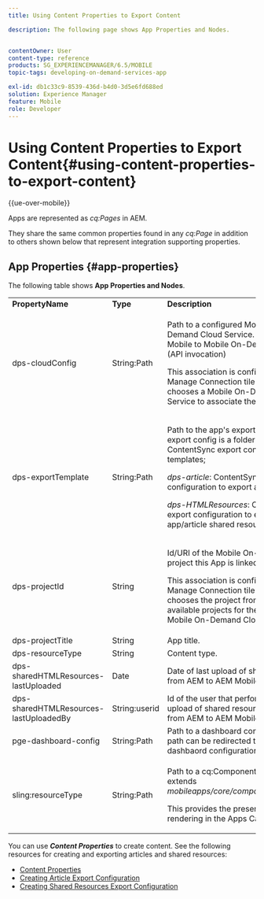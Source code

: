 ```yaml
---
title: Using Content Properties to Export Content

description: The following page shows App Properties and Nodes.


contentOwner: User
content-type: reference
products: SG_EXPERIENCEMANAGER/6.5/MOBILE
topic-tags: developing-on-demand-services-app

exl-id: db1c33c9-8539-436d-b4d0-3d5e6fd688ed
solution: Experience Manager
feature: Mobile
role: Developer
---
```

# Using Content Properties to Export Content{#using-content-properties-to-export-content}

{{ue-over-mobile}}

Apps are represented as *cq:Pages* in AEM.

They share the same common properties found in any *cq:Page* in addition to others shown below that represent integration supporting properties.

## App Properties {#app-properties}

The following table shows **App Properties and Nodes**.

<table>
 <tbody>
  <tr>
   <td><strong>PropertyName</strong></td>
   <td><strong>Type</strong></td>
   <td><strong>Description</strong></td>
  </tr>
  <tr>
   <td>dps-cloudConfig</td>
   <td>String:Path</td>
   <td><p>Path to a configured Mobile On-Demand Cloud Service. Used for AEM Mobile to Mobile On-Demand actions (API invocation)</p> <p>This association is configured via the Manage Connection tile when an author chooses a Mobile On-Demand Cloud Service to associate the app to.</p> </td>
  </tr>
  <tr>
   <td>dps-exportTemplate</td>
   <td>String:Path</td>
   <td><p>Path to the app's export configs. The export config is a folder with 2 child ContentSync export configuration templates;</p> <p><i>dps-article</i>: ContentSync export configuration to export article content</p> <p><i>dps-HTMLResources</i>: ContentSync export configuration to export app/article shared resources</p> </td>
  </tr>
  <tr>
   <td>dps-projectId</td>
   <td>String</td>
   <td><p>Id/URI of the Mobile On-Demand project this App is linked/bound to.</p> <p>This association is configured via the Manage Connection tile when an author chooses the project from a list of available projects for the associated Mobile On-Demand Cloud Service.</p> </td>
  </tr>
  <tr>
   <td>dps-projectTitle</td>
   <td>String</td>
   <td>App title.</td>
  </tr>
  <tr>
   <td>dps-resourceType</td>
   <td>String</td>
   <td>Content type.</td>
  </tr>
  <tr>
   <td>dps-sharedHTMLResources-lastUploaded</td>
   <td>Date</td>
   <td>Date of last upload of shared resources from AEM to AEM Mobile.</td>
  </tr>
  <tr>
   <td>dps-sharedHTMLResources-lastUploadedBy</td>
   <td>String:userid</td>
   <td>Id of the user that performed the last upload of shared resources request from AEM to AEM Mobile.</td>
  </tr>
  <tr>
   <td>pge-dashboard-config</td>
   <td>String:Path</td>
   <td>Path to a dashboard configuration. The path can be redirected to a custom dashbaord configuration as needed.</td>
  </tr>
  <tr>
   <td>sling:resourceType</td>
   <td>String:Path</td>
   <td><p>Path to a cq:Component that is or extends <i>mobileapps/core/components/instance.</i></p> <p>This provides the presence and rendering in the Apps Catalog.</p> </td>
  </tr>
 </tbody>
</table>

You can use ***Content Properties*** to create content. See the following resources for creating and exporting articles and shared resources:

* [Content Properties](/help/mobile/content-properties.md)
* [Creating Article Export Configuration](/help/mobile/creating-article-export-configuration.md)
* [Creating Shared Resources Export Configuration](/help/mobile/creating-shared-resources-export-configuration.md)
